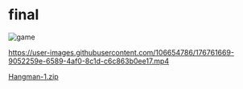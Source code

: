 # final
![game](https://user-images.githubusercontent.com/106654786/176757982-73e83f4a-d6de-40e9-811a-8a286ed92b86.PNG)


https://user-images.githubusercontent.com/106654786/176761669-9052259e-6589-4af0-8c1d-c6c863b0ee17.mp4

[Hangman-1.zip](https://github.com/ZAHRATAVKOL/final/files/9032568/Hangman-1.zip)

